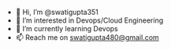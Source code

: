 - 👋 Hi, I’m @swatigupta351
- 👀 I’m interested in Devops/Cloud Engineering
- 🌱 I’m currently learning Devops
- 📫 Reach me on swatigupta480@gmail.com
